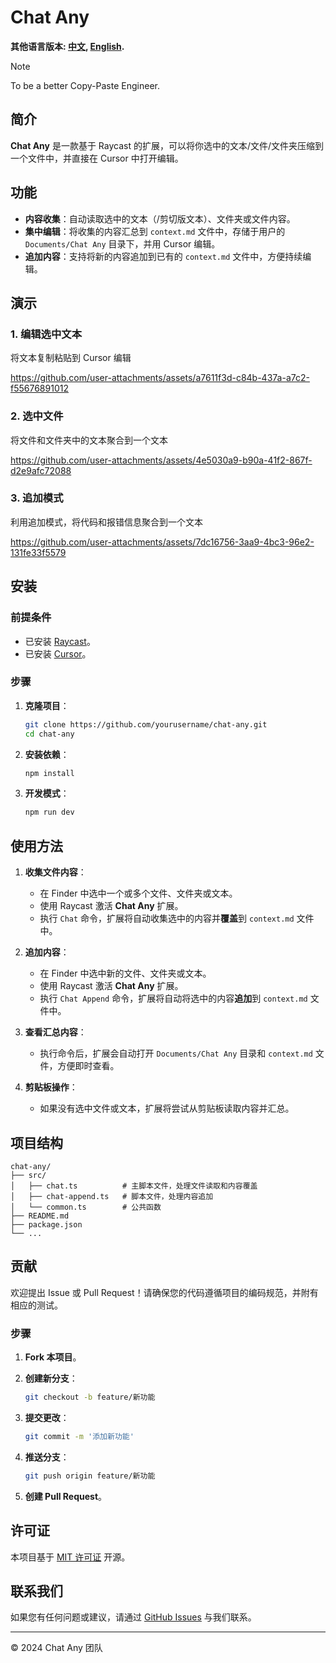 # Chat Any

**其他语言版本: [中文](README.md), [English](README_en.md).**

> [!NOTE]
> To be a better Copy-Paste Engineer.

## 简介

**Chat Any** 是一款基于 Raycast 的扩展，可以将你选中的文本/文件/文件夹压缩到一个文件中，并直接在 Cursor 中打开编辑。

## 功能

- **内容收集**：自动读取选中的文本（/剪切版文本）、文件夹或文件内容。
- **集中编辑**：将收集的内容汇总到 `context.md` 文件中，存储于用户的 `Documents/Chat Any` 目录下，并用 Cursor 编辑。
- **追加内容**：支持将新的内容追加到已有的 `context.md` 文件中，方便持续编辑。

## 演示

### 1. 编辑选中文本

将文本复制粘贴到 Cursor 编辑

https://github.com/user-attachments/assets/a7611f3d-c84b-437a-a7c2-f55676891012

### 2. 选中文件

将文件和文件夹中的文本聚合到一个文本

https://github.com/user-attachments/assets/4e5030a9-b90a-41f2-867f-d2e9afc72088

### 3. 追加模式

利用追加模式，将代码和报错信息聚合到一个文本

https://github.com/user-attachments/assets/7dc16756-3aa9-4bc3-96e2-131fe33f5579

## 安装

### 前提条件

- 已安装 [Raycast](https://www.raycast.com/)。
- 已安装 [Cursor](https://cursor.sh/)。

### 步骤

1. **克隆项目**：

   ```bash
   git clone https://github.com/yourusername/chat-any.git
   cd chat-any
   ```

2. **安装依赖**：

   ```bash
   npm install
   ```

3. **开发模式**：

   ```bash
   npm run dev
   ```

## 使用方法

1. **收集文件内容**：

   - 在 Finder 中选中一个或多个文件、文件夹或文本。
   - 使用 Raycast 激活 **Chat Any** 扩展。
   - 执行 `Chat` 命令，扩展将自动收集选中的内容并**覆盖**到 `context.md` 文件中。

2. **追加内容**：

   - 在 Finder 中选中新的文件、文件夹或文本。
   - 使用 Raycast 激活 **Chat Any** 扩展。
   - 执行 `Chat Append` 命令，扩展将自动将选中的内容**追加**到 `context.md` 文件中。

3. **查看汇总内容**：

   - 执行命令后，扩展会自动打开 `Documents/Chat Any` 目录和 `context.md` 文件，方便即时查看。

4. **剪贴板操作**：

   - 如果没有选中文件或文本，扩展将尝试从剪贴板读取内容并汇总。

## 项目结构

```
chat-any/
├── src/
│   ├── chat.ts          # 主脚本文件，处理文件读取和内容覆盖
│   ├── chat-append.ts   # 脚本文件，处理内容追加
│   └── common.ts        # 公共函数
├── README.md
├── package.json
└── ...
```

## 贡献

欢迎提出 Issue 或 Pull Request！请确保您的代码遵循项目的编码规范，并附有相应的测试。

### 步骤

1. **Fork 本项目**。
2. **创建新分支**：

   ```bash
   git checkout -b feature/新功能
   ```

3. **提交更改**：

   ```bash
   git commit -m '添加新功能'
   ```

4. **推送分支**：

   ```bash
   git push origin feature/新功能
   ```

5. **创建 Pull Request**。

## 许可证

本项目基于 [MIT 许可证](LICENSE) 开源。

## 联系我们

如果您有任何问题或建议，请通过 [GitHub Issues](https://github.com/ddhjy/chat-any/issues) 与我们联系。

---

© 2024 Chat Any 团队
